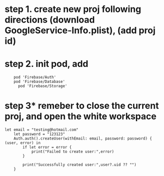 # step 1. create new proj following directions (download GoogleService-Info.plist), (add proj id)
# step 2. init pod, add 
        pod 'Firebase/Auth'
  	    pod 'Firebase/Database'
 	      pod 'Firebase/Storage'
# step 3* remeber to close the current proj, and open the white workspace 



    let email = "testing@hotmail.com"
        let password = "123123"
        Auth.auth().createUser(withEmail: email, password: password) { (user, error) in
            if let error = error {
                print("Failed to create user:",error)
            }
            
            print("Successfully created user:",user?.uid ?? "")
        }
    
